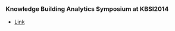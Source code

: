 ### Knowledge Building Analytics Symposium at KBSI2014 

- [Link](http://meefen.github.io/kba-symp/)
